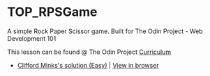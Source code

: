 # TOP_RPSGame

A simple Rock Paper Scissor game. Built for The Odin Project - Web Development 101

This lesson can be found @ The Odin Project [Curriculum](https://www.theodinproject.com/courses/web-development-101/lessons/rock-paper-scissors?ref=lnav)

* [Clifford Minks's solution (Easy)](https://github.com/xxerror500xx/TOP_RPSGame.git) | [View in browser](https://xxerror500xx.github.io/TOP_RPSGame/)
